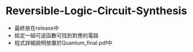 # Reversible-Logic-Circuit-Synthesis

* 最終放在release中
* 給定一組可逆函數可找到對應的電路
* 程式詳細說明放置於Quantum_final.pdf中
